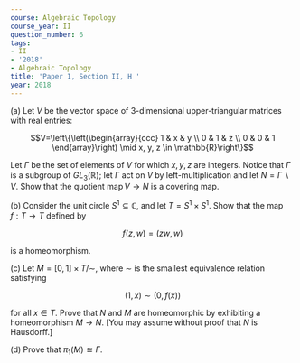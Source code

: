 ```yaml
---
course: Algebraic Topology
course_year: II
question_number: 6
tags:
- II
- '2018'
- Algebraic Topology
title: 'Paper 1, Section II, H '
year: 2018
---
```




(a) Let $V$ be the vector space of 3-dimensional upper-triangular matrices with real entries:

$$V=\left\{\left(\begin{array}{ccc}
1 & x & y \\
0 & 1 & z \\
0 & 0 & 1
\end{array}\right) \mid x, y, z \in \mathbb{R}\right\}$$

Let $\Gamma$ be the set of elements of $V$ for which $x, y, z$ are integers. Notice that $\Gamma$ is a subgroup of $G L_{3}(\mathbb{R})$; let $\Gamma$ act on $V$ by left-multiplication and let $N=\Gamma \backslash V$. Show that the quotient $\operatorname{map} V \rightarrow N$ is a covering map.

(b) Consider the unit circle $S^{1} \subseteq \mathbb{C}$, and let $T=S^{1} \times S^{1}$. Show that the map $f: T \rightarrow T$ defined by

$$f(z, w)=(z w, w)$$

is a homeomorphism.

(c) Let $M=[0,1] \times T / \sim$, where $\sim$ is the smallest equivalence relation satisfying

$$(1, x) \sim(0, f(x))$$

for all $x \in T$. Prove that $N$ and $M$ are homeomorphic by exhibiting a homeomorphism $M \rightarrow N$. [You may assume without proof that $N$ is Hausdorff.]

(d) Prove that $\pi_{1}(M) \cong \Gamma$.